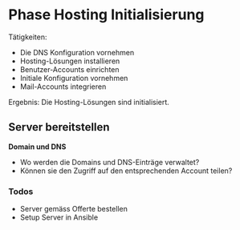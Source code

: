 # Phase Hosting Initialisierung

Tätigkeiten:

* Die DNS Konfiguration vornehmen
* Hosting-Lösungen installieren
* Benutzer-Accounts einrichten
* Initiale Konfiguration vornehmen
* Mail-Accounts integrieren

Ergebnis: Die Hosting-Lösungen sind initialisiert.


## Server bereitstellen

**Domain und DNS**

- Wo werden die Domains und DNS-Einträge verwaltet?
- Können sie den Zugriff auf den entsprechenden Account teilen?

### Todos

- Server gemäss Offerte bestellen
- Setup Server in Ansible